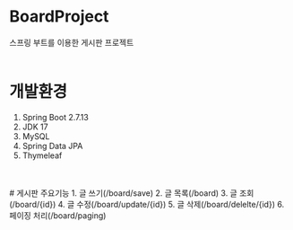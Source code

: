 # BoardProject
스프링 부트를 이용한 게시판 프로젝트
<br>
<br>
# 개발환경
1. Spring Boot 2.7.13
2. JDK 17
3. MySQL
4. Spring  Data JPA
5. Thymeleaf
<br>
<br>
# 게시판 주요기능
1. 글 쓰기(/board/save)
2. 글 목록(/board)
3. 글 조회(/board/{id})
4. 글 수정(/board/update/{id})
5. 글 삭제(/board/delelte/{id})
6. 페이징 처리(/board/paging)